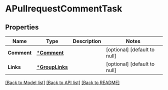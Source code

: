# APullrequestCommentTask

## Properties
Name | Type | Description | Notes
------------ | ------------- | ------------- | -------------
**Comment** | [***Comment**](comment.md) |  | [optional] [default to null]
**Links** | [***GroupLinks**](group_links.md) |  | [optional] [default to null]

[[Back to Model list]](../README.md#documentation-for-models) [[Back to API list]](../README.md#documentation-for-api-endpoints) [[Back to README]](../README.md)


